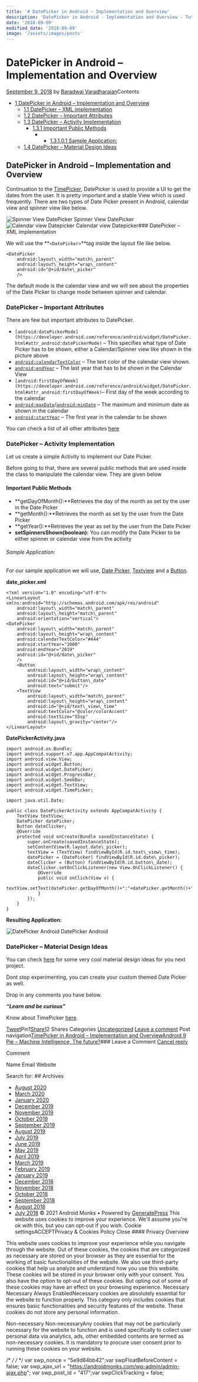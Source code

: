 ```yaml
---
title: '# DatePicker in Android – Implementation and Overview'
description: 'DatePicker in Android - Implementation and Overview - Tutorial in Android Studio Android Monks % DatePicker in Android - Implementation and Overview'
date: '2018-09-09'
modified_date: '2018-09-09'
image: '/assets/images/posts'
---
```

# DatePicker in Android – Implementation and Overview

 [September 9, 2018](https://androidmonks.com/datepicker-android/ "6:10 am") by [Baradwaj Varadharajan](https://androidmonks.com/author/admin/ "View all posts by Baradwaj Varadharajan")Contents

* [1 DatePicker in Android – Implementation and Overview](#DatePicker_in_Android_8211_Implementation_and_Overview)
	+ [1.1 DatePicker – XML implementation](#DatePicker_8211_XML_implementation)
	+ [1.2 DatePicker – Important Attributes](#DatePicker_8211_Important_Attributes)
	+ [1.3 DatePicker – Activity Implementation](#DatePicker_8211_Activity_Implementation)
		- [1.3.1 Important Public Methods](#Important_Public_Methods)
			* + [1.3.1.0.1 Sample Application:](#Sample_Application)
	+ [1.4 DatePicker – Material Design Ideas](#DatePicker_8211_Material_Design_Ideas)
## DatePicker in Android – Implementation and Overview

Continuation to the [TimePicker](https://androidmonks.com/timepicker-android/), DatePicker is used to provide a UI to get the dates from the user. It is pretty important and a stable View which is used frequently. There are two types of Date Picker present in Android, calendar view and spinner view like below.

![Spinner View DatePicker](data:image/gif;base64,R0lGODlhAQABAIAAAAAAAP///yH5BAEAAAAALAAAAAABAAEAAAIBRAA7)![Spinner View DatePicker](https://androidmonks.com/wp-content/uploads/2018/09/Screen-Shot-2018-09-08-at-5.01.16-PM-300x215.png) Spinner View DatePicker![Calendar view Datepicker](data:image/gif;base64,R0lGODlhAQABAIAAAAAAAP///yH5BAEAAAAALAAAAAABAAEAAAIBRAA7)![Calendar view Datepicker](https://androidmonks.com/wp-content/uploads/2018/09/Screen-Shot-2018-09-08-at-5.01.30-PM-278x300.png) Calendar view Datepicker### DatePicker – XML implementation

We will use the **`<DatePicker>`**tag inside the layout file like below.


```
<DatePicker
    android:layout\_width="match\_parent"
    android:layout\_height="wrap\_content"
    android:id="@+id/date\_picker"
    />
```
The default mode is the calendar view and we will see about the properties of the Date Picker to change mode between spinner and calendar.

### DatePicker – Important Attributes

There are few but important attributes to DatePicker.

* `[android:datePickerMode](https://developer.android.com/reference/android/widget/DatePicker.html#attr_android:datePickerMode)` – This specifies what type of Date Picker has to be shown, either a Calendar/Spinner view like shown in the picture above
* [`android:calendarTextColor`](https://developer.android.com/reference/android/widget/DatePicker.html#attr_android:calendarTextColor) – The text color of the calendar view shown.
* [`android:endYear`](https://developer.android.com/reference/android/widget/DatePicker.html#attr_android:endYear) – The last year that has to be shown in the Calendar View
* `[android:firstDayOfWeek](https://developer.android.com/reference/android/widget/DatePicker.html#attr_android:firstDayOfWeek)`– First day of the week according to the calendar
* [`android:maxDate`](https://developer.android.com/reference/android/widget/DatePicker.html#attr_android:maxDate)/[`android:minDate`](https://developer.android.com/reference/android/widget/DatePicker.html#attr_android:minDate) – The maximum and minimum date as shown in the calendar
* [`android:startYear`](https://developer.android.com/reference/android/widget/DatePicker.html#attr_android:startYear) – The first year in the calendar to be shown

You can check a list of all other attributes [here](https://developer.android.com/reference/android/widget/DatePicker)

### DatePicker – Activity Implementation

Let us create a simple Activity to implement our Date Picker.

Before going to that, there are several public methods that are used inside the class to manipulate the calendar view. They are given below

#### Important Public Methods

* **getDayOfMonth():**Retrieves the day of the month as set by the user in the Date Picker
* **getMonth():**Retrieves the month as set by the user from the Date Picker
* **getYear():**Retrieves the year as set by the user from the Date Picker
* **setSpinnersShown(boolean):** You can modify the Date Picker to be either spinner or calendar view from the activity

###### Sample Application:

For our sample application we will use, [Date Picker](https://androidmonks.com/datepicker-android/), [Textview](https://androidmonks.com/textview-android-usage-implementation/) and a [Button](https://androidmonks.com/buttons-android-overview-implementation/).

**date\_picker.xml**


```
<?xml version="1.0" encoding="utf-8"?>
<LinearLayout xmlns:android="http://schemas.android.com/apk/res/android"
    android:layout\_width="match\_parent"
    android:layout\_height="match\_parent"
    android:orientation="vertical">
<DatePicker
    android:layout\_width="match\_parent"
    android:layout\_height="wrap\_content"
    android:calendarTextColor="#444"
    android:startYear="2000"
    android:endYear="2019"
    android:id="@+id/date\_picker"
    />
    <Button
        android:layout\_width="wrap\_content"
        android:layout\_height="wrap\_content"
        android:id="@+id/button\_date"
        android:text="submit"/>
    <TextView
        android:layout\_width="match\_parent"
        android:layout\_height="wrap\_content"
        android:id="@+id/text\_view\_time"
        android:textColor="@color/colorAccent"
        android:textSize="55sp"
        android:layout\_gravity="center"/>
</LinearLayout>
```
**DatePickerActivity.java**


```
import android.os.Bundle;
import android.support.v7.app.AppCompatActivity;
import android.view.View;
import android.widget.Button;
import android.widget.DatePicker;
import android.widget.ProgressBar;
import android.widget.SeekBar;
import android.widget.TextView;
import android.widget.TimePicker;

import java.util.Date;

public class DatePickerActivity extends AppCompatActivity {
    TextView textView;
    DatePicker datePicker;
    Button dateClicker;
    @Override
    protected void onCreate(Bundle savedInstanceState) {
        super.onCreate(savedInstanceState);
        setContentView(R.layout.date\_picker);
        textView = (TextView) findViewById(R.id.text\_view\_time);
        datePicker = (DatePicker) findViewById(R.id.date\_picker);
        dateClicker = (Button) findViewById(R.id.button\_date);
        dateClicker.setOnClickListener(new View.OnClickListener() {
            @Override
            public void onClick(View v) {
                textView.setText(datePicker.getDayOfMonth()+":"+datePicker.getMonth()+":"+datePicker.getYear());
            }
        });
    }
}
```
**Resulting Application:**

![DatePicker Android](data:image/gif;base64,R0lGODlhAQABAIAAAAAAAP///yH5BAEAAAAALAAAAAABAAEAAAIBRAA7)![DatePicker Android](https://androidmonks.com/wp-content/uploads/2018/09/Screen-Shot-2018-09-09-at-11.32.26-AM.png) DatePicker Android 

### DatePicker – Material Design Ideas

You can check [here](https://materialdoc.com/components/pickers/) for some very cool material design ideas for you next project.

Dont stop experimenting, you can create your custom themed Date Picker as well.

Drop in any comments you have below.

***“Learn and be curious”***

Know about TimePicker [here](https://androidmonks.com/timepicker-android/).

[Tweet](https://twitter.com/intent/tweet?text=DatePicker+in+Android+-+Implementation+and+Overview&url=https%3A%2F%2Fandroidmonks.com%2Fdatepicker-android%2F)Pin1[Share1](https://www.facebook.com/share.php?u=https%3A%2F%2Fandroidmonks.com%2Fdatepicker-android%2F)2 Shares Categories [Uncategorized](https://androidmonks.com/category/uncategorized/) [Leave a comment](https://androidmonks.com/datepicker-android/#respond) Post navigation[TimePicker in Android – Implementation and Overview](https://androidmonks.com/timepicker-android/)[Android 9 Pie – Machine Intelligence, The future?](https://androidmonks.com/android-9-pie/)### Leave a Comment [Cancel reply](/datepicker-android/#respond)

Comment

Name Email Website  

  Search for:   ## Archives

* [August 2020](https://androidmonks.com/2020/08/)
* [March 2020](https://androidmonks.com/2020/03/)
* [January 2020](https://androidmonks.com/2020/01/)
* [December 2019](https://androidmonks.com/2019/12/)
* [November 2019](https://androidmonks.com/2019/11/)
* [October 2019](https://androidmonks.com/2019/10/)
* [September 2019](https://androidmonks.com/2019/09/)
* [August 2019](https://androidmonks.com/2019/08/)
* [July 2019](https://androidmonks.com/2019/07/)
* [June 2019](https://androidmonks.com/2019/06/)
* [May 2019](https://androidmonks.com/2019/05/)
* [April 2019](https://androidmonks.com/2019/04/)
* [March 2019](https://androidmonks.com/2019/03/)
* [February 2019](https://androidmonks.com/2019/02/)
* [January 2019](https://androidmonks.com/2019/01/)
* [December 2018](https://androidmonks.com/2018/12/)
* [November 2018](https://androidmonks.com/2018/11/)
* [October 2018](https://androidmonks.com/2018/10/)
* [September 2018](https://androidmonks.com/2018/09/)
* [August 2018](https://androidmonks.com/2018/08/)
* [July 2018](https://androidmonks.com/2018/07/)
 © 2021 Android Monks • Powered by [GeneratePress](https://generatepress.com) This website uses cookies to improve your experience. We'll assume you're ok with this, but you can opt-out if you wish. Cookie settingsACCEPTPrivacy & Cookies Policy   Close #### Privacy Overview

This website uses cookies to improve your experience while you navigate through the website. Out of these cookies, the cookies that are categorized as necessary are stored on your browser as they are essential for the working of basic functionalities of the website. We also use third-party cookies that help us analyze and understand how you use this website. These cookies will be stored in your browser only with your consent. You also have the option to opt-out of these cookies. But opting out of some of these cookies may have an effect on your browsing experience.  Necessary  Necessary Always EnabledNecessary cookies are absolutely essential for the website to function properly. This category only includes cookies that ensures basic functionalities and security features of the website. These cookies do not store any personal information.

 Non-necessary  Non-necessaryAny cookies that may not be particularly necessary for the website to function and is used specifically to collect user personal data via analytics, ads, other embedded contents are termed as non-necessary cookies. It is mandatory to procure user consent prior to running these cookies on your website.

  /* <![CDATA[ */
var tocplus = {"visibility\_show":"show","visibility\_hide":"hide","width":"Auto"};
/* ]]> */  /* <![CDATA[ */
var socialWarfare = {"addons":[],"post\_id":"417","variables":{"emphasizeIcons":false,"powered\_by\_toggle":false,"affiliate\_link":"https:\/\/warfareplugins.com"},"floatBeforeContent":""};
/* ]]> */         var swp\_nonce = "5e9d84bb42";var swpFloatBeforeContent = false; var swp\_ajax\_url = "https://androidmonks.com/wp-admin/admin-ajax.php"; var swp\_post\_id = "417";var swpClickTracking = false; 